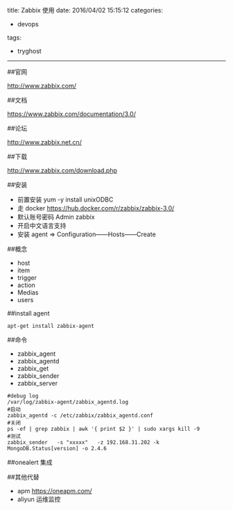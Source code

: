 title: Zabbix 使用
date: 2016/04/02 15:15:12
categories:

 - devops 


tags:

- tryghost

---

##官网

http://www.zabbix.com/

##文档

https://www.zabbix.com/documentation/3.0/

##论坛

http://www.zabbix.net.cn/

##下载

http://www.zabbix.com/download.php

##安装
 * 前置安装 yum -y install unixODBC
 * 走 docker
 https://hub.docker.com/r/zabbix/zabbix-3.0/
 * 默认账号密码  Admin zabbix
 * 开启中文语言支持 
 * 安装 agent => Configuration——Hosts——Create

##概念
 
 * host
 * item
 * trigger
 * action
 * Medias
 * users

##install agent
```language-bash
apt-get install zabbix-agent
```

##命令
 * zabbix_agent
 * zabbix_agentd
 * zabbix_get
 * zabbix_sender
 * zabbix_server

```language-bash
#debug log 
/var/log/zabbix-agent/zabbix_agentd.log
#启动
zabbix_agentd -c /etc/zabbix/zabbix_agentd.conf
#关闭
ps -ef | grep zabbix | awk '{ print $2 }' | sudo xargs kill -9
#测试
zabbix_sender   -s "xxxxx"   -z 192.168.31.202 -k MongoDB.Status[version] -o 2.4.6
```

##onealert 集成

##其他代替
* apm https://oneapm.com/
* aliyun 运维监控



